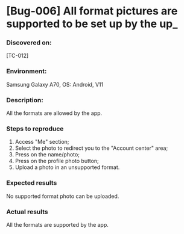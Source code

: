 # **[Bug-006] All format pictures are supported to be set up by the up\_**

### **Discovered on:**

[TC-012]

### **Environment:**

Samsung Galaxy A70, OS: Android, V11

### **Description:**

All the formats are allowed by the app.

### **Steps to reproduce**

1. Access "Me" section;
2. Select the photo to redirect you to the "Account center" area;
3. Press on the name/photo;
4. Press on the profile photo button;
5. Upload a photo in an unsupported format.

### **Expected results**

No supported format photo can be uploaded.

### **Actual results**

All the formats are supported by the app.
